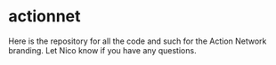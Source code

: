# actionnet
Here is the repository for all the code and such for the Action Network branding. Let Nico know if you have any questions.
